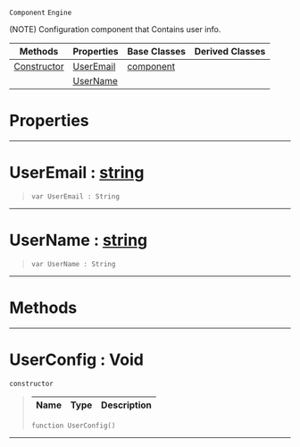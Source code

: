  `Component` `Engine`



(NOTE) Configuration component that Contains user info.

|Methods|Properties|Base Classes|Derived Classes|
|---|---|---|---|
|[ Constructor](https://github.com/ZilchEngine/ZilchDocs/blob/master/code_reference/class_reference/userconfig.markdown#userconfig-void)|[ UserEmail](https://github.com/ZilchEngine/ZilchDocs/blob/master/code_reference/class_reference/userconfig.markdown#useremail-zilch-engine-do)|[component](https://github.com/ZilchEngine/ZilchDocs/blob/master/code_reference/class_reference/component.markdown)| |
| |[ UserName](https://github.com/ZilchEngine/ZilchDocs/blob/master/code_reference/class_reference/userconfig.markdown#username-zilch-engine-doc)| | |


 #  Properties


---  
 #  UserEmail : [string](https://github.com/ZilchEngine/ZilchDocs/blob/master/code_reference/nada_base_types/string.markdown)

> 
> ``` lang=cpp, name=Nada
> var UserEmail : String


---  
 #  UserName : [string](https://github.com/ZilchEngine/ZilchDocs/blob/master/code_reference/nada_base_types/string.markdown)

> 
> ``` lang=cpp, name=Nada
> var UserName : String


---  
 #  Methods


---  
 #  UserConfig : Void

 `constructor`

> 
> |Name|Type|Description|
> |---|---|---|
> ``` lang=cpp, name=Nada
> function UserConfig()
> ``` 


---  
 

 